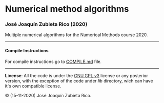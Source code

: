 # Numerical method algorithms

### José Joaquín Zubieta Rico (2020)

Multiple numerical algorithms for the Numerical Methods course 2020.

---

#### Compile Instructions

For compile instructions go to [COMPILE.md](./COMPILE.md) file.

---

**License**: All the code is under the [GNU GPL v3](https://www.gnu.org/licenses/gpl.html) license or any posterior version, with the exception of the code under _lib_ directory, wich can have it's own compatible license.

:copyright: (15-11-2020) José Joaquín Zubieta Rico.
